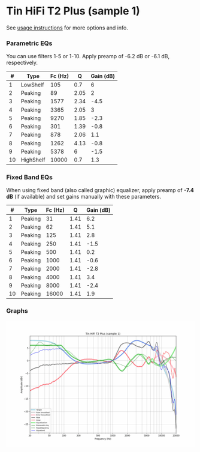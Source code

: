 # Tin HiFi T2 Plus (sample 1)
See [usage instructions](https://github.com/jaakkopasanen/AutoEq#usage) for more options and info.

### Parametric EQs
You can use filters 1-5 or 1-10. Apply preamp of -6.2 dB or -6.1 dB, respectively.

|   # | Type      |   Fc (Hz) |    Q |   Gain (dB) |
|-----|-----------|-----------|------|-------------|
|   1 | LowShelf  |       105 | 0.7  |         6   |
|   2 | Peaking   |        89 | 2.05 |         2   |
|   3 | Peaking   |      1577 | 2.34 |        -4.5 |
|   4 | Peaking   |      3365 | 2.05 |         3   |
|   5 | Peaking   |      9270 | 1.85 |        -2.3 |
|   6 | Peaking   |       301 | 1.39 |        -0.8 |
|   7 | Peaking   |       878 | 2.06 |         1.1 |
|   8 | Peaking   |      1262 | 4.13 |        -0.8 |
|   9 | Peaking   |      5378 | 6    |        -1.5 |
|  10 | HighShelf |     10000 | 0.7  |         1.3 |

### Fixed Band EQs
When using fixed band (also called graphic) equalizer, apply preamp of **-7.4 dB** (if available) and set gains manually with these parameters.

|   # | Type    |   Fc (Hz) |    Q |   Gain (dB) |
|-----|---------|-----------|------|-------------|
|   1 | Peaking |        31 | 1.41 |         6.2 |
|   2 | Peaking |        62 | 1.41 |         5.1 |
|   3 | Peaking |       125 | 1.41 |         2.8 |
|   4 | Peaking |       250 | 1.41 |        -1.5 |
|   5 | Peaking |       500 | 1.41 |         0.2 |
|   6 | Peaking |      1000 | 1.41 |        -0.6 |
|   7 | Peaking |      2000 | 1.41 |        -2.8 |
|   8 | Peaking |      4000 | 1.41 |         3.4 |
|   9 | Peaking |      8000 | 1.41 |        -2.4 |
|  10 | Peaking |     16000 | 1.41 |         1.9 |

### Graphs
![](./Tin%20HiFi%20T2%20Plus%20(sample%201).png)
